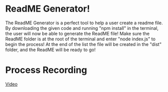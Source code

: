 # ReadME Generator!

The ReadME Generator is a perfect tool to help a user create a readme file. By downloading the given code and running "npm install" in the terminal, the user will now be able to generate the ReadME file! Make sure the ReadME folder is at the root of the terminal and enter "node index.js" to begin the process! At the end of the list the file will be created in the "dist" folder, and the ReadME will be ready to go! 

# Process Recording

[Video]()